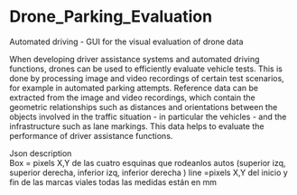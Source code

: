 # Drone_Parking_Evaluation
Automated driving - GUI for the visual evaluation of drone data

When developing driver assistance systems and automated driving functions, 
drones can be used to efficiently evaluate vehicle tests. This is done by 
processing image and video recordings of certain test scenarios, for example 
in automated parking attempts. Reference data can be extracted from the image 
and video recordings, which contain the geometric relationships such as distances 
and orientations between the objects involved in the traffic situation - in 
particular the vehicles - and the infrastructure such as lane markings. 
This data helps to evaluate the performance of driver assistance functions.

Json description  
Box = pixels X,Y  de las cuatro esquinas que rodeanlos autos (superior izq, superior  derecha, inferior izq, inferior derecha )
line =pixels X,Y  del inicio y fin de las marcas viales
todas las medidas están en mm
